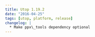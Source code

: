 ```yaml
---
title: Utop 1.19.2
date: "2016-04-25"
tags: [utop, platform, release]
changelog: |
  * Make ppx\_tools dependency optional
---
```


